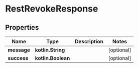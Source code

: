 
# RestRevokeResponse

## Properties
| Name | Type | Description | Notes |
| ------------ | ------------- | ------------- | ------------- |
| **message** | **kotlin.String** |  |  [optional] |
| **success** | **kotlin.Boolean** |  |  [optional] |
